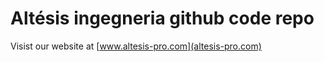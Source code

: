 # Altésis ingegneria github code repo

Visist our website at [www.altesis-pro.com](altesis-pro.com)
